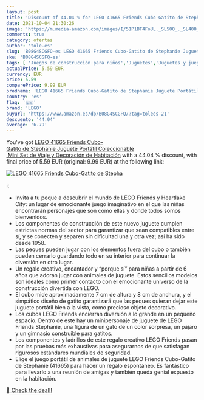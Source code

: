 ```yaml
---
layout: post
title: 'Discount of 44.04 % for LEGO 41665 Friends Cubo-Gatito de Stepha'
date: 2021-10-04 21:30:26
image: 'https://m.media-amazon.com/images/I/51P1BT4FoUL._SL500_._SL400_.jpg'
comments: true
category: ofertas
author: 'tole.es'
slug: 'B08G4SCGFQ-es LEGO 41665 Friends Cubo-Gatito de Stephanie Juguete...'
sku: 'B08G4SCGFQ-es'
tags: [ 'Juegos de construcción para niños','Juguetes','Juguetes y juegos','lego', ]
actualPrice: 5.59 EUR
currency: EUR
price: 5.59
comparePrice: 9.99 EUR
prodname: 'LEGO 41665 Friends Cubo-Gatito de Stephanie Juguete Portátil Coleccionable  Mini Set de Viaje y Decoración de Habitación'
country: 'es'
flag: '🇪🇸'
brand: 'LEGO'
buyurl: 'https://www.amazon.es/dp/B08G4SCGFQ/?tag=tolees-21'
descuento: '44.04'
average: '6.79'
---
```


You've got [LEGO 41665 Friends Cubo-Gatito de Stephanie Juguete Portátil Coleccionable  Mini Set de Viaje y Decoración de Habitación](https://www.amazon.es/dp/B08G4SCGFQ/?tag=tolees-21) with a  44.04 % discount, with final price of 5.59 EUR (original: 9.99 EUR) at the following link:

[![LEGO 41665 Friends Cubo-Gatito de Stepha](https://m.media-amazon.com/images/I/51P1BT4FoUL._SL500_._SL400_.jpg)](https://www.amazon.es/dp/B08G4SCGFQ/?tag=tolees-21)

ℹ️:

- Invita a tu peque a descubrir el mundo de LEGO Friends y Heartlake City: un lugar de emocionante juego imaginativo en el que las niñas encontrarán personajes que son como ellas y donde todos somos bienvenidos.
- Los componentes de construcción de este nuevo juguete cumplen estrictas normas del sector para garantizar que sean compatibles entre sí, y se conecten y separen sin dificultad una y otra vez; así ha sido desde 1958.
- Las peques pueden jugar con los elementos fuera del cubo o también pueden cerrarlo guardando todo en su interior para continuar la diversión en otro lugar.
- Un regalo creativo, encantador y “porque sí” para niñas a partir de 6 años que adoran jugar con animales de juguete. Estos sencillos modelos son ideales como primer contacto con el emocionante universo de la construcción divertida con LEGO.
- El cubo mide aproximadamente 7 cm de altura y 8 cm de anchura, y el simpático diseño de gatito garantizará que las peques quieran dejar este juguete portátil bien a la vista, como precioso objeto decorativo.
- Los cubos LEGO Friends encierran diversión a lo grande en un pequeño espacio. Dentro de este hay un minipersonaje de juguete de LEGO Friends Stephanie, una figura de un gato de un color sorpresa, un pájaro y un gimnasio construible para gatitos.
- Los componentes y ladrillos de este regalo creativo LEGO Friends pasan por las pruebas más exhaustivas para asegurarnos de que satisfagan rigurosos estándares mundiales de seguridad.
- Elige el juego portátil de animales de juguete LEGO Friends Cubo-Gatito de Stephanie (41665) para hacer un regalo espontáneo. Es fantástico para llevarlo a una reunión de amigas y también queda genial expuesto en la habitación.

[🛒 Check the deal!!](https://www.amazon.es/dp/B08G4SCGFQ/?tag=tolees-21)
